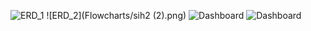 ![ERD_1](Flowcharts/Screenshot(177).png)
![ERD_2](Flowcharts/sih2 (2).png)
![Dashboard](Flowcharts/Screenshot(180).png)
![Dashboard](Flowcharts/Screenshot(181).png)